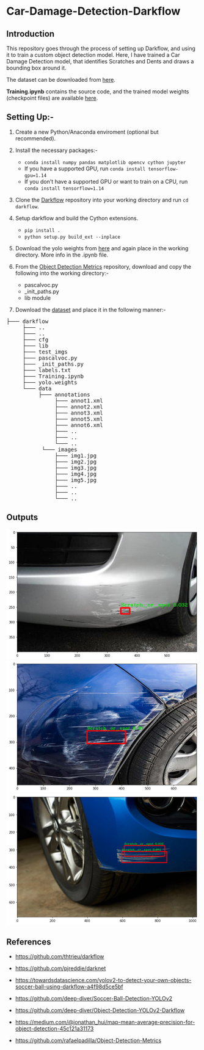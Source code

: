 # Car-Damage-Detection-Darkflow

## Introduction
This repository goes through the process of setting up Darkflow, and using it to train a custom object detection model. Here, I have trained a Car Damage Detection model, that identifies Scratches and Dents and draws a bounding box around it. 

The dataset can be downloaded from [here](https://www.kaggle.com/mohitagarwal816/car-damage).

**Training.ipynb** contains the source code, and the trained model weights (checkpoint files) are available [here](https://drive.google.com/drive/folders/1e3kFsU0XttHT4sHyPxegXsSwhHndMs-0?usp=sharing). 



## Setting Up:-
1) Create a new Python/Anaconda enviroment (optional but recommended).

2) Install the necessary packages:-
    - ```conda install numpy pandas matplotlib opencv cython jupyter```
    - If you have a supported GPU, run ```conda install tensorflow-gpu=1.14```
    - If you don't have a supported GPU or want to train on a CPU, run ```conda install tensorflow=1.14```
    
3) Clone the [Darkflow](https://github.com/thtrieu/darkflow) repository into your working directory and run ```cd darkflow```.

4) Setup darkflow and build the Cython extensions.
    - ```pip install .```
    - ```python setup.py build_ext --inplace```
    
5) Download the yolo weights from [here](https://drive.google.com/drive/folders/0B1tW_VtY7onidEwyQ2FtQVplWEU) and again place in the working directory. More info in the .ipynb file.

6) From the [Object Detection Metrics](https://github.com/rafaelpadilla/Object-Detection-Metrics) repository, download and copy the following into the working directory:- 
    - pascalvoc.py
    - _init_paths.py
    - lib module
    
7) Download the [dataset](https://www.kaggle.com/mohitagarwal816/car-damage) and place it in the following manner:- 
<pre>
├─── darkflow
     ├─── ..
     ├─── ..     
     ├─── cfg
     ├─── lib
     ├─── test_imgs
     ├─── pascalvoc.py
     ├─── _init_paths.py
     ├─── labels.txt
     ├─── Training.ipynb 
     ├─── yolo.weights
     └─── data
          ├─── annotations
               ├─── annot1.xml
               ├─── annot2.xml
               ├─── annot3.xml
               ├─── annot5.xml
               ├─── annot6.xml
               ├─── ..
               ├─── ..
               └─── ..
           └─── images
               ├─── img1.jpg
               ├─── img2.jpg
               ├─── img3.jpg
               ├─── img4.jpg
               ├─── img5.jpg
               ├─── ..
               ├─── ..
               └─── ..
</pre>

## Outputs
![Pic1](/test_imgs_output/download.png?raw=true)
![Pic2](/test_imgs_output/download1.png?raw=true)
![Pic3](/test_imgs_output/download2.png?raw=true)

## References
- https://github.com/thtrieu/darkflow


- https://github.com/pjreddie/darknet


- https://towardsdatascience.com/yolov2-to-detect-your-own-objects-soccer-ball-using-darkflow-a4f98d5ce5bf


- https://github.com/deep-diver/Soccer-Ball-Detection-YOLOv2


- https://github.com/deep-diver/Object-Detection-YOLOv2-Darkflow


- https://medium.com/@jonathan_hui/map-mean-average-precision-for-object-detection-45c121a31173


- https://github.com/rafaelpadilla/Object-Detection-Metrics
